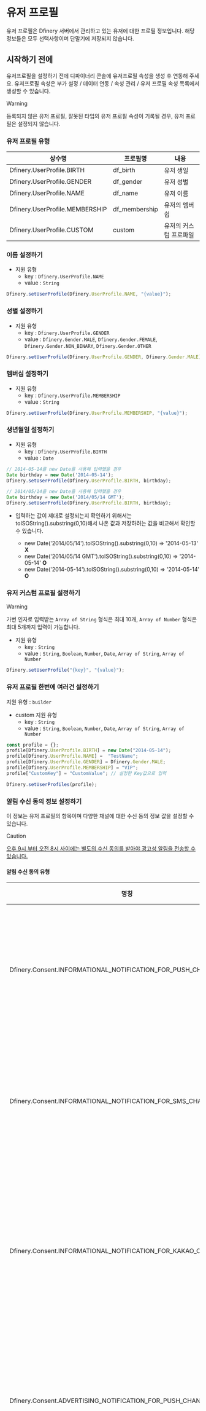 # 유저 프로필

유저 프로필은 Dfinery 서버에서 관리하고 있는 유저에 대한 프로필 정보입니다. 해당 정보들은 모두 선택사항이며 단말기에 저장되지 않습니다.

## 시작하기 전에

유저프로필을 설정하기 전에 디파이너리 콘솔에 유저프로필 속성을 생성 후 연동해 주세요. 유저프로필 속성은 부가 설정 / 데이터 연동 / 속성 관리 / 유저 프로필 속성 목록에서 생성할 수 있습니다.

> [!WARNING]
> 등록되지 않은 유저 프로필, 잘못된 타입의 유저 프로필 속성이 기록될 경우, 유저 프로필은 설정되지 않습니다.

### 유저 프로필 유형

| 상수명                         | 프로필명      | 내용                   |
| ------------------------------ | ------------- | ---------------------- |
| Dfinery.UserProfile.BIRTH      | df_birth      | 유저 생일              |
| Dfinery.UserProfile.GENDER     | df_gender     | 유저 성별              |
| Dfinery.UserProfile.NAME       | df_name       | 유저 이름              |
| Dfinery.UserProfile.MEMBERSHIP | df_membership | 유저의 멤버쉽          |
| Dfinery.UserProfile.CUSTOM     | custom        | 유저의 커스텀 프로파일 |

### 이름 설정하기

- 지원 유형
  - key : `Dfinery.UserProfile.NAME`
  - value : `String`

```javascript
Dfinery.setUserProfile(Dfinery.UserProfile.NAME, "{value}");
```

### 성별 설정하기

- 지원 유형
  - key : `Dfinery.UserProfile.GENDER`
  - value : `Dfinery.Gender.MALE`, `Dfinery.Gender.FEMALE`, `Dfinery.Gender.NON_BINARY`, `Dfinery.Gender.OTHER`

```javascript
Dfinery.setUserProfile(Dfinery.UserProfile.GENDER, Dfinery.Gender.MALE);
```

### 멤버십 설정하기

- 지원 유형
  - key : `Dfinery.UserProfile.MEMBERSHIP`
  - value : `String`

```javascript
Dfinery.setUserProfile(Dfinery.UserProfile.MEMBERSHIP, "{value}");
```

### 생년월일 설정하기

- 지원 유형
  - key : `Dfinery.UserProfile.BIRTH`
  - value : `Date`

```javascript
// 2014-05-14를 new Date를 사용해 입력했을 경우
Date birthday = new Date('2014-05-14');
Dfinery.setUserProfile(Dfinery.UserProfile.BIRTH, birthday);

// 2014/05/14을 new Date을 사용해 입력했을 경우
Date birthday = new Date('2014/05/14 GMT');
Dfinery.setUserProfile(Dfinery.UserProfile.BIRTH, birthday);
```

- 입력하는 값이 제대로 설정되는지 확인하기 위해서는 toISOString().substring(0,10)해서 나온 값과 저장하려는 값을 비교해서 확인할 수 있습니다.

  - new Date('2014/05/14').toISOString().substring(0,10) => '2014-05-13' **X**
  - new Date('2014/05/14 GMT').toISOString().substring(0,10) => '2014-05-14' **O**
  - new Date('2014-05-14').toISOString().substring(0,10) => '2014-05-14' **O**

### 유저 커스텀 프로필 설정하기

> [!WARNING]
> 가변 인자로 입력받는 `Array of String` 형식은 최대 10개, `Array of Number` 형식은 최대 5개까지 입력이 가능합니다.

- 지원 유형
  - key : `String`
  - value : `String`, `Boolean`, `Number`, `Date`, `Array of String`, `Array of Number`

```javascript
Dfinery.setUserProfile("{key}", "{value}");
```

### 유저 프로필 한번에 여러건 설정하기

지원 유형 : `builder`

- custom 지원 유형
  - key : `String`
  - value : `String`, `Boolean`, `Number`, `Date`, `Array of String`, `Array of Number`

```javascript
const profile = {};
profile[Dfinery.UserProfile.BIRTH] = new Date("2014-05-14");
profile[Dfinery.UserProfile.NAME] =  "TestName";
profile[Dfinery.UserProfile.GENDER] = Dfinery.Gender.MALE;
profile[Dfinery.UserProfile.MEMBERSHIP] = "VIP";
profile["CustomKey"] = "CustomValue"; // 설정한 Key값으로 입력

Dfinery.setUserProfiles(profile);
```

### 알림 수신 동의 정보 설정하기

이 정보는 유저 프로필의 항목이며 다양한 채널에 대한 수신 동의 정보 값을 설정할 수 있습니다.

> [!CAUTION] 
> [오후 9시 부터 오전 8시 사이에는 별도의 수신 동의를 받아야 광고성 알림을 전송할 수 있습니다.](https://spam.kisa.or.kr/spam/na/ntt/selectNttInfo.do?mi=1037&nttSn=1351&bbsId=1003)

#### 알림 수신 동의 유형

| 명칭                                                               | 채널   | 설명                                       |
| ------------------------------------------------------------------ | ------ | ------------------------------------------ |
| Dfinery.Consent.INFORMATIONAL_NOTIFICATION_FOR_PUSH_CHANNEL        | 푸시   | 푸시 채널에 대한 정보성 알림 동의          |
| Dfinery.Consent.INFORMATIONAL_NOTIFICATION_FOR_SMS_CHANNEL         | 문자   | 푸시 채널에 대한 정보성 알림 동의          |
| Dfinery.Consent.INFORMATIONAL_NOTIFICATION_FOR_KAKAO_CHANNEL       | 알림톡 | 카카오 알림톡 채널에 대한 정보성 알림 동의 |
| Dfinery.Consent.ADVERTISING_NOTIFICATION_FOR_PUSH_CHANNEL          | 푸시   | 푸시 채널에 대한 광고성 알림 동의          |
| Dfinery.Consent.ADVERTISING_NOTIFICATION_FOR_SMS_CHANNEL           | 문자   | 문자 채널에 대한 광고성 알림 동의          |
| Dfinery.Consent.ADVERTISING_NOTIFICATION_FOR_KAKAO_CHANNEL         | 알림톡 | 카카오 알림톡 채널에 대한 광고성 알림 동의 |
| Dfinery.Consent.ADVERTISING_NOTIFICATION_AT_NIGHT_FOR_PUSH_CHANNEL | 푸시   | 푸시 채널에 대한 야간 광고성 알림 동의     |

#### 설정하기

- 지원 유형
  - key : `알림 수신 동의 유형`
  - value : `Boolean`

```javascript
Dfinery.setUserProfile(
  Dfinery.Consent.ADVERTISING_NOTIFICATION_FOR_PUSH_CHANNEL,
  true
);

const profile = {};
profile[Dfinery.Consent.ADVERTISING_NOTIFICATION_FOR_PUSH_CHANNEL] = true;
profile[Dfinery.Consent.ADVERTISING_NOTIFICATION_FOR_SMS_CHANNEL] = true;
profile[Dfinery.Consent.ADVERTISING_NOTIFICATION_FOR_KAKAO_CHANNEL] = true;
profile[Dfinery.Consent.ADVERTISING_NOTIFICATION_AT_NIGHT_FOR_PUSH_CHANNEL] = false;

Dfinery.setUserProfiles(profile);
```

